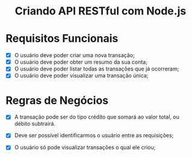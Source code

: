 <h1 align="center">
  Criando API RESTful com Node.js
</h1>

# Requisitos Funcionais

- [x] O usuário deve poder criar uma nova transação;
- [x] O usuário deve poder obter um resumo da sua conta;
- [x] O usuário deve poder listar todas as transações que já ocorreram;
- [x] O usuário deve poder visualizar uma transação única;

# Regras de Negócios 

- [x] A transação pode ser do tipo crédito que somará ao valor total, ou débito subtrairá.
- [x] Deve ser possível identificarmos o usuário entre as requisições;
- [x] O usuário só pode visualizar transações o qual ele criou;

